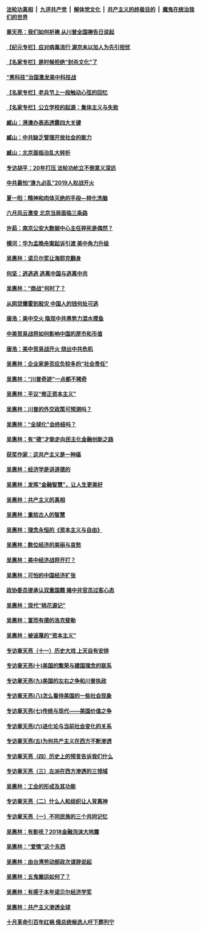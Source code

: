 ####  [法轮功真相](../../../../basic/blob/master/README.md?t=07091531) &nbsp;|&nbsp; [九评共产党](../../../../9ping.md/blob/master/README.md?t=07091531) &nbsp;|&nbsp; [解体党文化](../../../../jtdwh.md/blob/master/README.md?t=07091531)  &nbsp;|&nbsp; [共产主义的终极目的](../../../../gczydzjmd.md/blob/master/README.md?t=07091531) &nbsp;|&nbsp; [魔鬼在统治我们的世界](../../../../mgztzwmdsj.md/blob/master/README.md?t=07091531) 

#### [章天亮：我们如何祈祷 从川普全国祷告日说起](../pages/nsc423/n11944627.md?t=07091531) 

#### [【纪元专栏】应对病毒流行 渥京未以加人为先引担忧](../pages/nsc423/n11875714.md?t=07091531) 

#### [【名家专栏】是时候拒绝“封杀文化”了](../pages/nsc423/n11814093.md?t=07091531) 

#### [“黑科技”治国激发美中科技战](../pages/nsc423/n11638056.md?t=07091531) 

#### [【名家专栏】老兵节上一段触动心弦的回忆](../pages/nsc423/n11646016.md?t=07091531) 

#### [【名家专栏】公立学校的起源：集体主义与失败](../pages/nsc423/n11601833.md?t=07091531) 

#### [臧山：港澳办表态透露四大关键](../pages/nsc423/n11421628.md?t=07091531) 

#### [臧山：中共缺乏管理开放社会的能力](../pages/nsc423/n11407457.md?t=07091531) 

#### [臧山：北京面临治乱大转折](../pages/nsc423/n11406895.md?t=07091531) 

#### [专访胡平：20年打压 法轮功屹立不倒意义深远](../pages/nsc423/n11398800.md?t=07091531) 

#### [中共最怕“逢九必乱”2019人权战开火](../pages/nsc423/n11385248.md?t=07091531) 

#### [夏一阳：精神和肉体灭绝的手段—转化洗脑](../pages/nsc423/n11368250.md?t=07091531) 

#### [六月风云激变 北京当局面临三条路](../pages/nsc423/n11313668.md?t=07091531) 

#### [许茹：南京公安大数据中心主任猝死是偶然？](../pages/nsc423/n11064744.md?t=07091531) 

#### [横河：华为孟晚舟案起诉引渡 美中角力升级](../pages/nsc423/n11027230.md?t=07091531) 

#### [吴惠林：诺贝尔奖让海耶克翻身](../pages/nsc423/n10890049.md?t=07091531) 

#### [何坚：逃逃逃 逃离中国与逃离中共](../pages/nsc423/n10592891.md?t=07091531) 

#### [吴惠林：“商战”何时了？](../pages/nsc423/n10573558.md?t=07091531) 

#### [从网贷爆雷到股灾 中国人的钱何处可逃](../pages/nsc423/n10572800.md?t=07091531) 

#### [唐浩：美中交火 隐现中共黑势力混水摸鱼](../pages/nsc423/n10544040.md?t=07091531) 

#### [中美贸易战将如何影响中国的房市和币值](../pages/nsc423/n10543697.md?t=07091531) 

#### [唐浩：美中贸易战开火 烧出中共危机](../pages/nsc423/n10540126.md?t=07091531) 

#### [吴惠林：企业家是否应负较多的“社会责任”](../pages/nsc423/n10535022.md?t=07091531) 

#### [吴惠林：“川普奇迹”一点都不稀奇](../pages/nsc423/n10512808.md?t=07091531) 

#### [吴惠林：平议“修正资本主义”](../pages/nsc423/n10495724.md?t=07091531) 

#### [吴惠林：川普的外交政策可预测吗？](../pages/nsc423/n10462387.md?t=07091531) 

#### [吴惠林：“全球化”会终结吗？](../pages/nsc423/n10452838.md?t=07091531) 

#### [吴惠林：有“德”才能走向民主化金融创新之路](../pages/nsc423/n10432292.md?t=07091531) 

#### [获奖作家：这共产主义是一种癌](../pages/nsc423/n10431541.md?t=07091531) 

#### [吴惠林：经济学是讲道德的](../pages/nsc423/n10398014.md?t=07091531) 

#### [吴惠林：发挥“金融智慧”，让人生更美好](../pages/nsc423/n10375019.md?t=07091531) 

#### [吴惠林：共产主义的真相](../pages/nsc423/n10351394.md?t=07091531) 

#### [吴惠林：重拾古人的智慧](../pages/nsc423/n10337691.md?t=07091531) 

#### [吴惠林：理念永恒的《资本主义与自由》](../pages/nsc423/n10316274.md?t=07091531) 

#### [吴惠林：数位经济的美丽与哀愁](../pages/nsc423/n10292946.md?t=07091531) 

#### [吴惠林：美中经济战将开打？](../pages/nsc423/n10258825.md?t=07091531) 

#### [吴惠林：可怕的中国经济扩张](../pages/nsc423/n10219147.md?t=07091531) 

#### [政协委员提承认双重国籍 揭中共官员过客心态](../pages/nsc423/n10208809.md?t=07091531) 

#### [吴惠林：现代“桃花源记”](../pages/nsc423/n10185234.md?t=07091531) 

#### [吴惠林：富而有德的洛克斐勒](../pages/nsc423/n10142264.md?t=07091531) 

#### [吴惠林：被诬蔑的“资本主义”](../pages/nsc423/n10124816.md?t=07091531) 

#### [专访章天亮（十一）历史大戏 上天自有安排](../pages/nsc423/n10094905.md?t=07091531) 

#### [专访章天亮(十)美国的繁荣与建国理念的联系](../pages/nsc423/n10094899.md?t=07091531) 

#### [专访章天亮(九)美国的左右之争和川普执政](../pages/nsc423/n10094889.md?t=07091531) 

#### [专访章天亮(八)怎么看待美国的一些社会现象](../pages/nsc423/n10094857.md?t=07091531) 

#### [专访章天亮(七)传统与现代——美国价值之争](../pages/nsc423/n10093140.md?t=07091531) 

#### [专访章天亮(六)进化论与当前社会变化的关系](../pages/nsc423/n10092036.md?t=07091531) 

#### [专访章天亮(五)为何共产主义在西方不断渗透](../pages/nsc423/n10083620.md?t=07091531) 

#### [专访章天亮（四）历史上的预言告诉我们什么](../pages/nsc423/n10083606.md?t=07091531) 

#### [专访章天亮（三）左派在西方渗透的三领域](../pages/nsc423/n10081115.md?t=07091531) 

#### [吴惠林：工会的形成及其功能](../pages/nsc423/n10080633.md?t=07091531) 

#### [专访章天亮（二）什么人和组织让人背离神](../pages/nsc423/n10076637.md?t=07091531) 

#### [专访章天亮（一）不同民族的三个共同记忆](../pages/nsc423/n10074188.md?t=07091531) 

#### [吴惠林：有影呒？2018金融泡沫大地震](../pages/nsc423/n10040534.md?t=07091531) 

#### [吴惠林：“爱情”这个东西](../pages/nsc423/n10019423.md?t=07091531) 

#### [吴惠林：由台湾劳动部政次请辞说起](../pages/nsc423/n9979679.md?t=07091531) 

#### [吴惠林：五鬼搬运如何了？](../pages/nsc423/n9925338.md?t=07091531) 

#### [吴惠林：有感于本年诺贝尔经济学奖](../pages/nsc423/n9871883.md?t=07091531) 

#### [吴惠林：共产主义渗透全球](../pages/nsc423/n9812748.md?t=07091531) 

#### [十月革命引百年红祸 俄总统候选人吁下葬列宁](../pages/nsc423/n9810182.md?t=07091531) 

